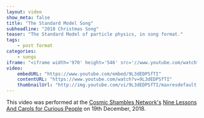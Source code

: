 ```yaml
---
layout: video
show_meta: false
title: "The Standard Model Song"
subheadline: "2018 Christmas Song"
teaser: "The Standard Model of particle physics, in song format."
tags:
    - post format
categories:
    - songs
iframe: "<iframe width='970' height='546' src='//www.youtube.com/watch?v=9L3dEDPSfTI' frameborder='0' allowfullscreen></iframe>"
video:
    embedURL: "https://www.youtube.com/embed/9L3dEDPSfTI"
    contentURL: "https://www.youtube.com/watch?v=9L3dEDPSfTI"
    thumbnailUrl: "http://img.youtube.com/vi/9L3dEDPSfTI/maxresdefault.jpg"
---
```

<!--more-->

This video was performed at the [Cosmic Shambles Network's](https://cosmicshambles.com) [Nine Lessons And Carols for Curious People](https://cosmicshambles.com/ninelessons) on 19th December, 2018.




